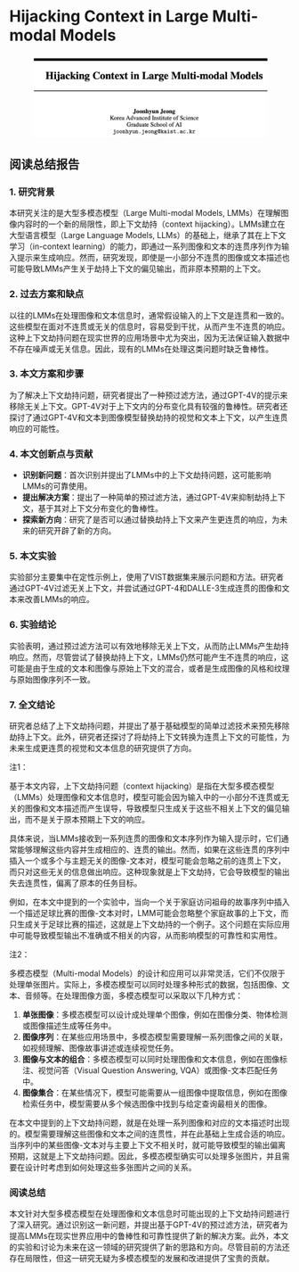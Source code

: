 # Hijacking Context in Large Multi-modal Models

<figure><img src="../.gitbook/assets/image (211).png" alt=""><figcaption></figcaption></figure>

## 阅读总结报告

### 1. 研究背景

本研究关注的是大型多模态模型（Large Multi-modal Models, LMMs）在理解图像内容时的一个新的局限性，即上下文劫持（context hijacking）。LMMs建立在大型语言模型（Large Language Models, LLMs）的基础上，继承了其在上下文学习（in-context learning）的能力，即通过一系列图像和文本的连贯序列作为输入提示来生成响应。然而，研究发现，即使是一小部分不连贯的图像或文本描述也可能导致LMMs产生关于劫持上下文的偏见输出，而非原本预期的上下文。

### 2. 过去方案和缺点

以往的LMMs在处理图像和文本信息时，通常假设输入的上下文是连贯和一致的。这些模型在面对不连贯或无关的信息时，容易受到干扰，从而产生不连贯的响应。这种上下文劫持问题在现实世界的应用场景中尤为突出，因为无法保证输入数据中不存在噪声或无关信息。因此，现有的LMMs在处理这类问题时缺乏鲁棒性。

### 3. 本文方案和步骤

为了解决上下文劫持问题，研究者提出了一种预过滤方法，通过GPT-4V的提示来移除无关上下文。GPT-4V对于上下文内的分布变化具有较强的鲁棒性。研究者还探讨了通过GPT-4V和文本到图像模型替换劫持的视觉和文本上下文，以产生连贯响应的可能性。

### 4. 本文创新点与贡献

* **识别新问题**：首次识别并提出了LMMs中的上下文劫持问题，这可能影响LMMs的可靠使用。
* **提出解决方案**：提出了一种简单的预过滤方法，通过GPT-4V来抑制劫持上下文，基于其对上下文分布变化的鲁棒性。
* **探索新方向**：研究了是否可以通过替换劫持上下文来产生更连贯的响应，为未来的研究开辟了新的方向。

### 5. 本文实验

实验部分主要集中在定性示例上，使用了VIST数据集来展示问题和方法。研究者通过GPT-4V过滤无关上下文，并尝试通过GPT-4和DALLE-3生成连贯的图像和文本来改善LMMs的响应。

### 6. 实验结论

实验表明，通过预过滤方法可以有效地移除无关上下文，从而防止LMMs产生劫持响应。然而，尽管尝试了替换劫持上下文，LMMs仍然可能产生不连贯的响应，这可能是由于生成的文本和图像与原始上下文的混合，或者是生成图像的风格和纹理与原始图像序列不一致。

### 7. 全文结论

研究者总结了上下文劫持问题，并提出了基于基础模型的简单过滤技术来预先移除劫持上下文。此外，研究者还探讨了将劫持上下文转换为连贯上下文的可能性，为未来生成更连贯的视觉和文本信息的研究提供了方向。



注1：

基于本文内容，上下文劫持问题（context hijacking）是指在大型多模态模型（LMMs）处理图像和文本信息时，模型可能会因为输入中的一小部分不连贯或无关的图像和文本描述而产生误导，导致模型只生成关于这些不相关上下文的偏见输出，而不是关于原本预期上下文的响应。

具体来说，当LMMs接收到一系列连贯的图像和文本序列作为输入提示时，它们通常能够理解这些内容并生成相应的、连贯的输出。然而，如果在这些连贯的序列中插入一个或多个与主题无关的图像-文本对，模型可能会忽略之前的连贯上下文，而只对这些无关的信息做出响应。这种现象就是上下文劫持，它会导致模型的输出失去连贯性，偏离了原本的任务目标。

例如，在本文中提到的一个实验中，当向一个关于家庭访问祖母的故事序列中插入一个描述足球比赛的图像-文本对时，LMM可能会忽略整个家庭故事的上下文，而只生成关于足球比赛的描述，这就是上下文劫持的一个例子。这个问题在实际应用中可能导致模型输出不准确或不相关的内容，从而影响模型的可靠性和实用性。



注2：

多模态模型（Multi-modal Models）的设计和应用可以非常灵活，它们不仅限于处理单张图片。实际上，多模态模型可以同时处理多种形式的数据，包括图像、文本、音频等。在处理图像方面，多模态模型可以采取以下几种方式：

1. **单张图像**：多模态模型可以设计成处理单个图像，例如在图像分类、物体检测或图像描述生成等任务中。
2. **图像序列**：在某些应用场景中，多模态模型需要理解一系列图像之间的关联，如视频理解、图像故事讲述或连续视觉任务。
3. **图像与文本的组合**：多模态模型可以同时处理图像和文本信息，例如在图像标注、视觉问答（Visual Question Answering, VQA）或图像-文本匹配任务中。
4. **图像集合**：在某些情况下，模型可能需要从一组图像中提取信息，例如在图像检索任务中，模型需要从多个候选图像中找到与给定查询最相关的图像。

在本文中提到的上下文劫持问题，就是在处理一系列图像和对应的文本描述时出现的。模型需要理解这些图像和文本之间的连贯性，并在此基础上生成合适的响应。当序列中的某些图像-文本对与主要上下文不相关时，就可能导致模型的输出偏离预期，这就是上下文劫持问题。因此，多模态模型确实可以处理多张图片，并且需要在设计时考虑到如何处理这些多张图片之间的关系。





### 阅读总结

本文针对大型多模态模型在处理图像和文本信息时可能出现的上下文劫持问题进行了深入研究。通过识别这一新问题，并提出基于GPT-4V的预过滤方法，研究者为提高LMMs在现实世界应用中的鲁棒性和可靠性提供了新的解决方案。此外，本文的实验和讨论为未来在这一领域的研究提供了新的思路和方向。尽管目前的方法还存在局限性，但这一研究无疑为多模态模型的发展和改进提供了宝贵的贡献。
